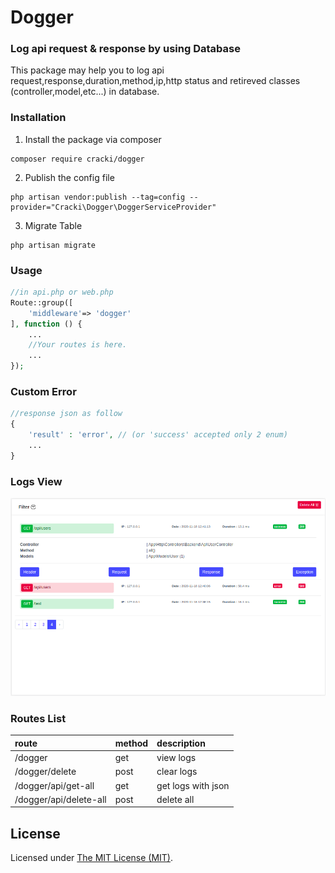 # Dogger
### Log api request & response by using Database
This package may help you to log api request,response,duration,method,ip,http status and retireved classes (controller,model,etc...) in database. 
### Installation
1. Install the package via composer
```
composer require cracki/dogger
```
2. Publish the config file 
```
php artisan vendor:publish --tag=config --provider="Cracki\Dogger\DoggerServiceProvider"
```
3. Migrate Table
```
php artisan migrate
```
### Usage
```php
//in api.php or web.php
Route::group([
    'middleware'=> 'dogger'
], function () {
    ...
    //Your routes is here.
    ...
});
```
### Custom Error
```php
//response json as follow
{
    'result' : 'error', // (or 'success' accepted only 2 enum)
    ...
}
```
### Logs View
![screenshot](screenshot.png)
### Routes List
|route    |method   |description
|:----|:----|:----|
|/dogger| get     |view logs
|/dogger/delete|post  |clear logs
|/dogger/api/get-all| get    |get logs with json
|/dogger/api/delete-all| post     |delete all

## License
Licensed under [The MIT License (MIT)](LICENSE).
